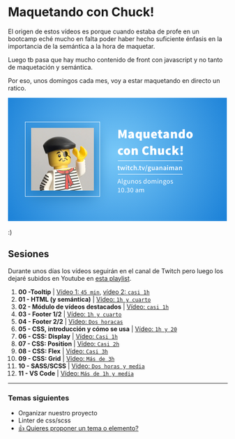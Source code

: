 # Maquetando con Chuck!

El origen de estos vídeos es porque cuando estaba de profe en un bootcamp eché mucho en falta poder haber hecho suficiente énfasis en la importancia de la semántica a la hora de maquetar.

Luego tb pasa que hay mucho contenido de front con javascript y no tanto de maquetación y semántica.

Por eso, unos domingos cada mes, voy a estar maquetando en directo un ratico.

![Maquetando con Chuck!](maquetando-con-chuck.png)

:)

## Sesiones
Durante unos días los vídeos seguirán en el canal de Twitch pero luego los dejaré subidos en Youtube en [esta playlist](https://www.youtube.com/playlist?list=PLO-mtrYE0827SRqJnPOOU1OQLbN_OZpT6).

1. **00 -Tooltip** | [Vídeo 1: `45 min`](https://www.youtube.com/watch?v=pwtNFzrbNAM), [vídeo 2: `casi 1h`](https://www.youtube.com/watch?v=SqGFoHnJg60)
1. **01 - HTML (y semántica)** | [Vídeo: `1h y cuarto`](https://www.youtube.com/watch?v=5vATBkG4Ijw)
1. **02 - Módulo de vídeos destacados** | [Vídeo: `casi 1h`](https://youtu.be/UTLDi4RBx0U)
1. **03 - Footer 1/2** | [Vídeo: `1h y cuarto`](https://youtu.be/5WGKZnxy4b4)
1. **04 - Footer 2/2** | [Vídeo: `Dos horacas`](https://youtu.be/tVqJOHIjB0w)
1. **05 - CSS, introducción y cómo se usa** | [Vídeo: `1h y 20`](https://www.twitch.tv/videos/1040101112)
1. **06 - CSS: Display** | [Vídeo: `Casi 1h`](https://www.twitch.tv/videos/1047563750)
1. **07 - CSS: Position** | [Vídeo: `Casi 2h`](https://www.twitch.tv/videos/1054818567)
1. **08 - CSS: Flex** | [Vídeo: `Casi 3h`](https://www.twitch.tv/videos/1061931165)
1. **09 - CSS: Grid** | [Vídeo: `Más de 3h`](https://www.twitch.tv/videos/1069129885)
1. **10 - SASS/SCSS** | [Vídeo: `Dos horas y media`](https://www.twitch.tv/videos/1076263962)
1. **11 - VS Code** | [Vídeo: `Más de 1h y media`](https://www.twitch.tv/videos/1083295793)

---
### Temas siguientes
- Organizar nuestro proyecto
- Linter de css/scss
- [👍 Quieres proponer un tema o elemento?](https://github.com/oneeyedman/maquetando-con-chuck/issues/1)
